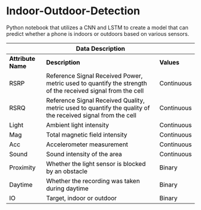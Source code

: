 # Indoor-Outdoor-Detection

Python notebook that utilizes a CNN and LSTM to create a model that can predict whether a phone is indoors or outdoors based on various sensors.

<table class="tg">
<thead>
  <tr>
    <th class="tg-baqh" colspan="3"><span style="font-weight:700;font-style:normal;text-decoration:none;color:#000;background-color:transparent">Data Description</span></th>
  </tr>
</thead>
<tbody>
  <tr>
    <td class="tg-baqh"><span style="font-weight:700;font-style:normal;text-decoration:none;color:#000;background-color:transparent">Attribute Name</span></td>
    <td class="tg-baqh"><span style="font-weight:700;font-style:normal;text-decoration:none;color:#000;background-color:transparent">Description</span></td>
    <td class="tg-baqh"><span style="font-weight:700;font-style:normal;text-decoration:none;color:#000;background-color:transparent">Values</span></td>
  </tr>
  <tr>
    <td class="tg-0lax"><span style="font-weight:400;font-style:normal;text-decoration:none;color:#000;background-color:transparent">RSRP</span></td>
    <td class="tg-0lax"><span style="font-weight:400;font-style:normal;text-decoration:none;color:#000;background-color:transparent">Reference Signal Received Power, metric used to quantify the strength of the received signal from the cell</span></td>
    <td class="tg-0lax"><span style="font-weight:400;font-style:normal;text-decoration:none;color:#000;background-color:transparent">Continuous</span></td>
  </tr>
  <tr>
    <td class="tg-0lax"><span style="font-weight:400;font-style:normal;text-decoration:none;color:#000;background-color:transparent">RSRQ</span></td>
    <td class="tg-0lax"><span style="font-weight:400;font-style:normal;text-decoration:none;color:#000;background-color:transparent">Reference Signal Received Quality, metric used to quantify the quality of the received signal from the cell</span></td>
    <td class="tg-0lax"><span style="font-weight:400;font-style:normal;text-decoration:none;color:#000;background-color:transparent">Continuous</span></td>
  </tr>
  <tr>
    <td class="tg-0lax"><span style="font-weight:400;font-style:normal;text-decoration:none;color:#000;background-color:transparent">Light</span></td>
    <td class="tg-0lax"><span style="font-weight:400;font-style:normal;text-decoration:none;color:#000;background-color:transparent">Ambient light intensity</span></td>
    <td class="tg-0lax"><span style="font-weight:400;font-style:normal;text-decoration:none;color:#000;background-color:transparent">Continuous</span></td>
  </tr>
  <tr>
    <td class="tg-0lax"><span style="font-weight:400;font-style:normal;text-decoration:none;color:#000;background-color:transparent">Mag</span></td>
    <td class="tg-0lax"><span style="font-weight:400;font-style:normal;text-decoration:none;color:#000;background-color:transparent">Total magnetic field intensity</span></td>
    <td class="tg-0lax"><span style="font-weight:400;font-style:normal;text-decoration:none;color:#000;background-color:transparent">Continuous</span></td>
  </tr>
  <tr>
    <td class="tg-0lax"><span style="font-weight:400;font-style:normal;text-decoration:none;color:#000;background-color:transparent">Acc</span></td>
    <td class="tg-0lax"><span style="font-weight:400;font-style:normal;text-decoration:none;color:#000;background-color:transparent">Accelerometer measurement</span></td>
    <td class="tg-0lax"><span style="font-weight:400;font-style:normal;text-decoration:none;color:#000;background-color:transparent">Continuous</span></td>
  </tr>
  <tr>
    <td class="tg-0lax"><span style="font-weight:400;font-style:normal;text-decoration:none;color:#000;background-color:transparent">Sound</span></td>
    <td class="tg-0lax"><span style="font-weight:400;font-style:normal;text-decoration:none;color:#000;background-color:transparent">Sound intensity of the area</span></td>
    <td class="tg-0lax"><span style="font-weight:400;font-style:normal;text-decoration:none;color:#000;background-color:transparent">Continuous</span></td>
  </tr>
  <tr>
    <td class="tg-0lax"><span style="font-weight:400;font-style:normal;text-decoration:none;color:#000;background-color:transparent">Proximity</span></td>
    <td class="tg-0lax"><span style="font-weight:400;font-style:normal;text-decoration:none;color:#000;background-color:transparent">Whether the light sensor is blocked by an obstacle</span></td>
    <td class="tg-0lax"><span style="font-weight:400;font-style:normal;text-decoration:none;color:#000;background-color:transparent">Binary</span></td>
  </tr>
  <tr>
    <td class="tg-0lax"><span style="font-weight:400;font-style:normal;text-decoration:none;color:#000;background-color:transparent">Daytime</span></td>
    <td class="tg-0lax"><span style="font-weight:400;font-style:normal;text-decoration:none;color:#000;background-color:transparent">Whether the recording was taken during daytime</span></td>
    <td class="tg-0lax"><span style="font-weight:400;font-style:normal;text-decoration:none;color:#000;background-color:transparent">Binary</span></td>
  </tr>
  <tr>
    <td class="tg-0lax"><span style="font-weight:400;font-style:normal;text-decoration:none;color:#000;background-color:transparent">IO </span></td>
    <td class="tg-0lax"><span style="font-weight:400;font-style:normal;text-decoration:none;color:#000;background-color:transparent">Target, indoor or outdoor</span></td>
    <td class="tg-0lax"><span style="font-weight:400;font-style:normal;text-decoration:none;color:#000;background-color:transparent">Binary</span></td>
  </tr>
</tbody>
</table>
